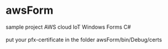 # awsForm
 sample project AWS cloud IoT Windows Forms C#<br><br>
put your pfx-certificate in the folder awsForm/bin/Debug/certs
